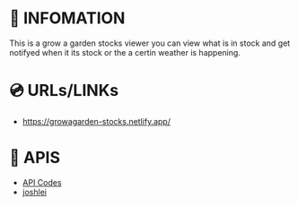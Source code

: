 # 📑 INFOMATION
This is a grow a garden stocks viewer you can view what is in stock and get notifyed when it its stock or the a certin weather is happening.

# 💿 URLs/LINKs
- https://growagarden-stocks.netlify.app/

# 💾 APIS
- [API Codes](https://github.com/lildanlid/growagarden-api)
- [joshlei](https://api.joshlei.com/) 
